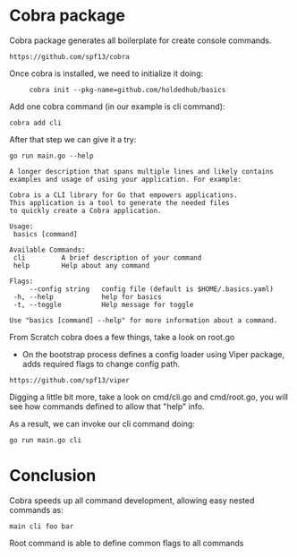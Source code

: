 # Cobra package 

 Cobra package generates all boilerplate for create console commands.
```
https://github.com/spf13/cobra
```

 Once cobra is installed, we need to initialize it doing:
```
     cobra init --pkg-name=github.com/holdedhub/basics
```

 Add one cobra command (in our example is cli command):
 ```
cobra add cli
```

 After that step we can give it a try:
 ```
go run main.go --help

A longer description that spans multiple lines and likely contains
examples and usage of using your application. For example:

Cobra is a CLI library for Go that empowers applications.
This application is a tool to generate the needed files
to quickly create a Cobra application.

Usage:
  basics [command]

Available Commands:
  cli         A brief description of your command
  help        Help about any command

Flags:
      --config string   config file (default is $HOME/.basics.yaml)
  -h, --help            help for basics
  -t, --toggle          Help message for toggle

Use "basics [command] --help" for more information about a command.

```
From Scratch cobra does a few things, take a look on root.go
- On the bootstrap process defines a config loader using Viper package, adds required flags to change config path.
```
https://github.com/spf13/viper
```

Digging a little bit more, take a look on cmd/cli.go and cmd/root.go, you will see how commands defined to allow that "help" info.
 
As a result, we can invoke our cli command doing:
```
go run main.go cli
```

# Conclusion
 Cobra speeds up all command development, allowing easy nested commands as:
 ```
main cli foo bar
```
Root command is able to define common flags to all commands

